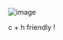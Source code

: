 ![image](https://github.com/user-attachments/assets/99f19c64-bfe7-4290-8ad6-a4e3fb64d9ad)

c + h friendly !
